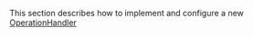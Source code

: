 This section describes how to implement and configure a new [OperationHandler](../blob/develop/src/main/java/org/n52/iceland/ds/OperationHandler.java)